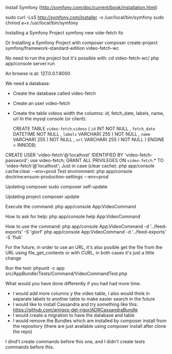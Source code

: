 Install Symfony (http://symfony.com/doc/current/book/installation.html)

sudo curl -LsS http://symfony.com/installer -o /usr/local/bin/symfony
sudo chmod a+x /usr/local/bin/symfony

Installing a Symfony Project
symfony new vide-fetch lts

Or Installing a Symfony Project with composer
composer create-project symfony/framework-standard-edition video-fetch-wc


No need to run the project but it's possible with:
cd video-fetch-wc/
php app/console server:run

An browse is at: 127.0.0.1:8000

We need a database:
- Create the database called video-fetch
- Create an user video-fetch
- Create the table videos width the columns: id, fetch_date, labels, name, url 
In the mysql console (or client):

    CREATE TABLE  `video-fetch`.`videos` (
    `id` INT NOT NULL ,
    `fetch_date` DATETIME NOT NULL ,
    `labels` VARCHAR( 255 ) NOT NULL ,
    `name` VARCHAR( 255 ) NOT NULL ,
    `url` VARCHAR( 255 ) NOT NULL
    ) ENGINE = INNODB;

CREATE USER 'video-fetch'@'localhost' IDENTIFIED BY 'video-fetch-password';
use video-fetch;
GRANT ALL PRIVILEGES ON `video-fetch`.* TO 'video-fetch'@'localhost';
Just in case (clear cache): 
php app/console cache:clear --env=prod
Test environment:
php app/console doctrine:ensure-production-settings --env=prod

Updating composer
sudo composer self-update

Updating project
composer update

Execute the command:
php app/console App:VideoCommand

How to ask for help:
php app/console help App:VideoCommand

How to use the command:
php app/console App:VideoCommand -d '../feed-exports' -S 'glorf'
php app/console App:VideoCommand -d '../feed-exports' -S 'flub'

For the future, in order to use an URL, it's also posible get the file from the URL using file_get_contents or with CURL, in both cases it's just a little change

Run the test:
phpunit -c app src/AppBundle/Tests/Command/VideoCommandTest.php

What would you have done differently if you had had more time.
- I would add more columns y the video table, I also would think in separate labels to another table to make easier search in the future
- I would like to install Cassandra and try something like this: https://github.com/amigos-del-rigor/ADRCassandraBundle
- I would create a migration to have the database and table
- I would remove the Bundles which are installed by composer install from the repository (there are just available using composer install after clone the repo)


I dind't create commands before this one, and I didn't create tests commands before this.
